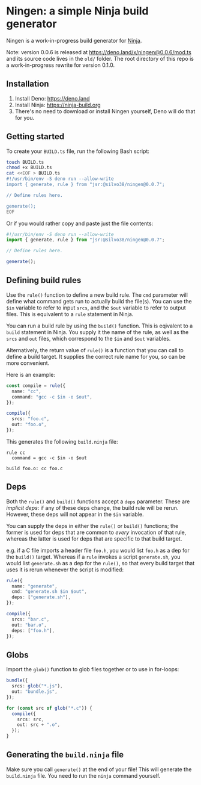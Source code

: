 # Ningen: a simple Ninja build generator

Ningen is a work-in-progress build generator for
[Ninja](https://ninja-build.org).

Note: version 0.0.6 is released at https://deno.land/x/ningen@0.0.6/mod.ts and
its source code lives in the `old/` folder. The root directory of this repo is a
work-in-progress rewrite for version 0.1.0.

## Installation

1. Install Deno: https://deno.land
2. Install Ninja: https://ninja-build.org
3. There's no need to download or install Ningen yourself, Deno will do that for
   you.

## Getting started

To create your `BUILD.ts` file, run the following Bash script:

```sh
touch BUILD.ts
chmod +x BUILD.ts
cat <<EOF > BUILD.ts
#!/usr/bin/env -S deno run --allow-write
import { generate, rule } from "jsr:@silvo38/ningen@0.0.7";

// Define rules here.

generate();
EOF
```

Or if you would rather copy and paste just the file contents:

```ts
#!/usr/bin/env -S deno run --allow-write
import { generate, rule } from "jsr:@silvo38/ningen@0.0.7";

// Define rules here.

generate();
```

## Defining build rules

Use the `rule()` function to define a new build rule. The `cmd` parameter will
define what command gets run to actually build the file(s). You can use the
`$in` variable to refer to input `srcs`, and the `$out` variable to refer to
output files. This is equivalent to a `rule` statement in Ninja.

You can run a build rule by using the `build()` function. This is eqivalent to a
`build` statement in Ninja. You supply it the name of the rule, as well as the
`srcs` and `out` files, which correspond to the `$in` and `$out` variables.

Alternatively, the return value of `rule()` is a function that you can call to
define a build target. It supplies the correct rule name for you, so can be more
convenient.

Here is an example:

```ts
const compile = rule({
  name: "cc",
  command: "gcc -c $in -o $out",
});

compile({
  srcs: "foo.c",
  out: "foo.o",
});
```

This generates the following `build.ninja` file:

```
rule cc
  command = gcc -c $in -o $out

build foo.o: cc foo.c
```

## Deps

Both the `rule()` and `build()` functions accept a `deps` parameter. These are
_implicit deps_: if any of these deps change, the build rule will be rerun.
However, these deps will not appear in the `$in` variable.

You can supply the deps in either the `rule()` or `build()` functions; the
former is used for deps that are common to _every_ invocation of that rule,
whereas the latter is used for deps that are specific to that build target.

e.g. if a C file imports a header file `foo.h`, you would list `foo.h` as a dep
for the `build()` target. Whereas if a `rule` invokes a script `generate.sh`,
you would list `generate.sh` as a dep for the `rule()`, so that every build
target that uses it is rerun whenever the script is modified:

```ts
rule({
  name: "generate",
  cmd: "generate.sh $in $out",
  deps: ["generate.sh"],
});

compile({
  srcs: "bar.c",
  out: "bar.o",
  deps: ["foo.h"],
});
```

## Globs

Import the `glob()` function to glob files together or to use in for-loops:

```ts
bundle({
  srcs: glob("*.js"),
  out: "bundle.js",
});

for (const src of glob("*.c")) {
  compile({
    srcs: src,
    out: src + ".o",
  });
}
```

## Generating the `build.ninja` file

Make sure you call `generate()` at the end of your file! This will generate the
`build.ninja` file. You need to run the `ninja` command yourself.
